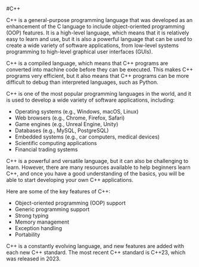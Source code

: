 #C++

C++ is a general-purpose programming language that was developed as an enhancement of the C language to include object-oriented programming (OOP) features. It is a high-level language, which means that it is relatively easy to learn and use, but it is also a powerful language that can be used to create a wide variety of software applications, from low-level systems programming to high-level graphical user interfaces (GUIs).

C++ is a compiled language, which means that C++ programs are converted into machine code before they can be executed. This makes C++ programs very efficient, but it also means that C++ programs can be more difficult to debug than interpreted languages, such as Python.

C++ is one of the most popular programming languages in the world, and it is used to develop a wide variety of software applications, including:

* Operating systems (e.g., Windows, macOS, Linux)
* Web browsers (e.g., Chrome, Firefox, Safari)
* Game engines (e.g., Unreal Engine, Unity)
* Databases (e.g., MySQL, PostgreSQL)
* Embedded systems (e.g., car computers, medical devices)
* Scientific computing applications
* Financial trading systems

C++ is a powerful and versatile language, but it can also be challenging to learn. However, there are many resources available to help beginners learn C++, and once you have a good understanding of the basics, you will be able to start developing your own C++ applications.

Here are some of the key features of C++:

* Object-oriented programming (OOP) support
* Generic programming support
* Strong typing
* Memory management
* Exception handling
* Portability

C++ is a constantly evolving language, and new features are added with each new C++ standard. The most recent C++ standard is C++23, which was released in 2023.

